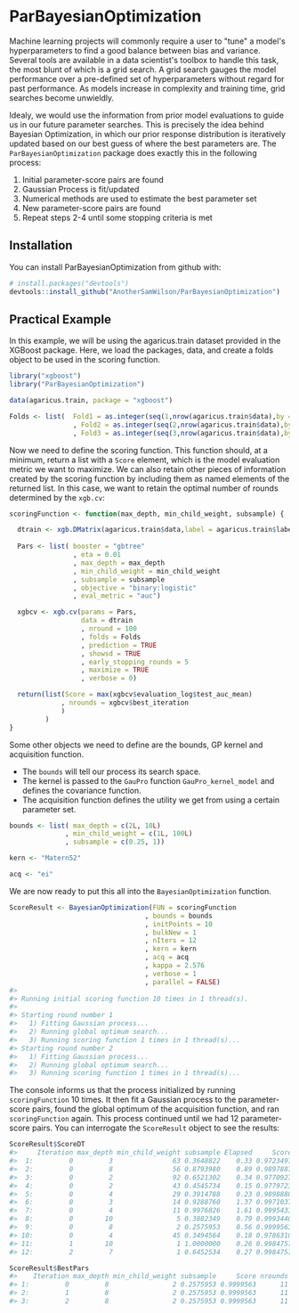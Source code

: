 
<!-- README.md is generated from README.Rmd. Please edit that file -->
ParBayesianOptimization
=======================

Machine learning projects will commonly require a user to "tune" a model's hyperparameters to find a good balance between bias and variance. Several tools are available in a data scientist's toolbox to handle this task, the most blunt of which is a grid search. A grid search gauges the model performance over a pre-defined set of hyperparameters without regard for past performance. As models increase in complexity and training time, grid searches become unwieldly.

Idealy, we would use the information from prior model evaluations to guide us in our future parameter searches. This is precisely the idea behind Bayesian Optimization, in which our prior response distribution is iteratively updated based on our best guess of where the best parameters are. The `ParBayesianOptimization` package does exactly this in the following process:

1.  Initial parameter-score pairs are found
2.  Gaussian Process is fit/updated
3.  Numerical methods are used to estimate the best parameter set
4.  New parameter-score pairs are found
5.  Repeat steps 2-4 until some stopping criteria is met

Installation
------------

You can install ParBayesianOptimization from github with:

``` r
# install.packages("devtools")
devtools::install_github("AnotherSamWilson/ParBayesianOptimization")
```

Practical Example
-----------------

In this example, we will be using the agaricus.train dataset provided in the XGBoost package. Here, we load the packages, data, and create a folds object to be used in the scoring function.

``` r
library("xgboost")
library("ParBayesianOptimization")

data(agaricus.train, package = "xgboost")

Folds <- list(  Fold1 = as.integer(seq(1,nrow(agaricus.train$data),by = 3))
                , Fold2 = as.integer(seq(2,nrow(agaricus.train$data),by = 3))
                , Fold3 = as.integer(seq(3,nrow(agaricus.train$data),by = 3)))
```

Now we need to define the scoring function. This function should, at a minimum, return a list with a `Score` element, which is the model evaluation metric we want to maximize. We can also retain other pieces of information created by the scoring function by including them as named elements of the returned list. In this case, we want to retain the optimal number of rounds determined by the `xgb.cv`:

``` r
scoringFunction <- function(max_depth, min_child_weight, subsample) {

  dtrain <- xgb.DMatrix(agaricus.train$data,label = agaricus.train$label)
  
  Pars <- list( booster = "gbtree"
                , eta = 0.01
                , max_depth = max_depth
                , min_child_weight = min_child_weight
                , subsample = subsample
                , objective = "binary:logistic"
                , eval_metric = "auc")

  xgbcv <- xgb.cv(params = Pars,
                  data = dtrain
                  , nround = 100
                  , folds = Folds
                  , prediction = TRUE
                  , showsd = TRUE
                  , early_stopping_rounds = 5
                  , maximize = TRUE
                  , verbose = 0)

  return(list(Score = max(xgbcv$evaluation_log$test_auc_mean)
             , nrounds = xgbcv$best_iteration
             )
         )
}
```

Some other objects we need to define are the bounds, GP kernel and acquisition function.

-   The `bounds` will tell our process its search space.
-   The kernel is passed to the `GauPro` function `GauPro_kernel_model` and defines the covariance function.
-   The acquisition function defines the utility we get from using a certain parameter set.

``` r
bounds <- list( max_depth = c(2L, 10L)
              , min_child_weight = c(1L, 100L)
              , subsample = c(0.25, 1))

kern <- "Matern52"

acq <- "ei"
```

We are now ready to put this all into the `BayesianOptimization` function.

``` r
ScoreResult <- BayesianOptimization(FUN = scoringFunction
                                  , bounds = bounds
                                  , initPoints = 10
                                  , bulkNew = 1
                                  , nIters = 12
                                  , kern = kern
                                  , acq = acq
                                  , kappa = 2.576
                                  , verbose = 1
                                  , parallel = FALSE)
#> 
#> Running initial scoring function 10 times in 1 thread(s).
#> 
#> Starting round number 1
#>   1) Fitting Gaussian process...
#>   2) Running global optimum search...
#>   3) Running scoring function 1 times in 1 thread(s)...
#> Starting round number 2
#>   1) Fitting Gaussian process...
#>   2) Running global optimum search...
#>   3) Running scoring function 1 times in 1 thread(s)...
```

The console informs us that the process initialized by running `scoringFunction` 10 times. It then fit a Gaussian process to the parameter-score pairs, found the global optimum of the acquisition function, and ran `scoringFunction` again. This process continued until we had 12 parameter-score pairs. You can interrogate the `ScoreResult` object to see the results:

``` r
ScoreResult$ScoreDT
#>     Iteration max_depth min_child_weight subsample Elapsed     Score nrounds
#>  1:         0         3               63 0.3648822    0.33 0.9723497       6
#>  2:         0         8               56 0.8793980    0.89 0.9897887      21
#>  3:         0         2               92 0.6521302    0.34 0.9770927       2
#>  4:         0         2               43 0.4545734    0.15 0.9779723       1
#>  5:         0         4               29 0.3914788    0.23 0.9898880       3
#>  6:         0         3               14 0.9288760    1.37 0.9971037      59
#>  7:         0         4               11 0.9976826    1.61 0.9995433      56
#>  8:         0        10                5 0.3882349    0.79 0.9993440      19
#>  9:         0         8                2 0.2575953    0.56 0.9999563      11
#> 10:         0         4               45 0.3494564    0.18 0.9786310       2
#> 11:         1        10                1 1.0000000    0.26 0.9984757       1
#> 12:         2         7                1 0.6452534    0.27 0.9984757       2
```

``` r
ScoreResult$BestPars
#>    Iteration max_depth min_child_weight subsample     Score nrounds elapsedSecs
#> 1:         0         8                2 0.2575953 0.9999563      11      8 secs
#> 2:         1         8                2 0.2575953 0.9999563      11     18 secs
#> 3:         2         8                2 0.2575953 0.9999563      11     29 secs
```
